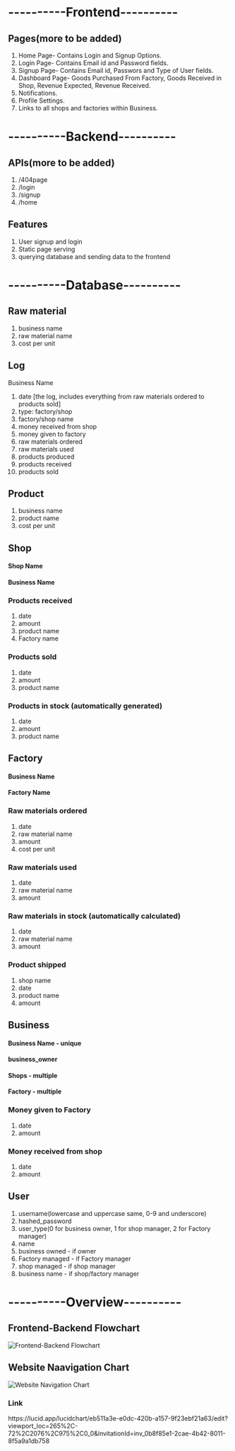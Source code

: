 <h1>----------Frontend----------</h1>

<h2>Pages(more to be added)</h2> 
<ol>
 <li> Home Page- Contains Login and Signup Options. </li>
 <li> Login Page- Contains Email id and Password fields. </li>
 <li> Signup Page- Contains Email id, Passwors and Type of User fields. </li>
 <li> Dashboard Page- Goods Purchased From Factory, Goods Received in Shop, Revenue Expected, Revenue Received. </li>
 <li> Notifications. </li>
 <li> Profile Settings. </li>
 <li> Links to all shops and factories within Business. </li>
</ol>

<h1>----------Backend----------</h1>

<h2>APIs(more to be added)</h2>
<ol>
<li> /404page</li>
<li> /login</li>
<li> /signup</li>
<li> /home</li>
</ol>

<h2>Features</h2>
<ol>
<li> User signup and login</li>
<li> Static page serving</li>
<li> querying database and sending data to the frontend</li>
</ol>

<h1>----------Database----------</h1>

<h2>Raw material</h2>
<ol>
<li> business name</li>
<li> raw material name</li>
<li> cost per unit</li>
</ol>

<h2>Log</h2>
</h4>Business Name</h4>
<ol>
<li> date [the log, includes everything from raw materials ordered to products sold]</li>
<li> type: factory/shop</li>
<li> factory/shop name</li>
<li> money received from shop</li>
<li> money given to factory</li>
<li> raw materials ordered</li>
<li> raw materials used</li>
<li> products produced</li>
<li> products received</li>
<li> products sold</li>
</ol>

<h2>Product</h2>
<ol>
<li> business name</li>
<li> product name</li>
<li> cost per unit</li>
</ol>

<h2>Shop</h2>
<h4>Shop Name</h4>
<h4>Business Name</h4>
<h3>Products received</h3>
<ol>
<li> date</li>
<li> amount</li>
<li> product name</li>
<li> Factory name</li>
</ol>
<h3>Products sold</h3>
<ol>
<li> date</li>
<li> amount</li>
<li> product name</li>
</ol>
<h3>Products in stock (automatically generated)</h3>
<ol>
<li> date</li>
<li> amount</li>
<li> product name</li>
</ol>
  
<h2>Factory</h2>
<h4>Business Name</h4>
<h4>Factory Name</h4>
<h3>Raw materials ordered</h3>
<ol>
<li> date</li>
<li> raw material name</li>
<li> amount</li>
<li> cost per unit</li>
</ol>
<h3>Raw materials used</h3>
<ol>
<li> date</li>
<li> raw material name</li>
<li> amount</li>
</ol>
<h3>Raw materials in stock (automatically calculated)</h3>
<ol>
<li> date</li>
<li> raw material name</li>
<li> amount</li>
</ol>
<h3>Product shipped</h3>
<ol>
<li> shop name</li>
<li> date</li>
<li> product name</li>
<li> amount</li>
</ol>

<h2>Business</h2>
<h4>Business Name - unique</h4>
<h4>business_owner</h4>
<h4>Shops - multiple</h4>
<h4>Factory - multiple</h4>
<h3>Money given to Factory</h3>
<ol>
<li> date</li>
<li> amount</li>
</ol>
<h3>Money received from shop</h3>
<ol>
<li> date</li>
<li> amount</li>
</ol>

<h2>User</h2>
<ol>
<li> username(lowercase and uppercase same, 0-9 and underscore)</li>
<li> hashed_password</li>
<li> user_type(0 for business owner, 1 for shop manager, 2 for Factory manager)</li>
<li> name</li>
<li> business owned - if owner</li>
<li> Factory managed - if Factory manager</li>
<li> shop managed - if shop manager</li>
<li> business name - if shop/factory manager</li>
</ol>

<h1>----------Overview----------</h1>

<h2>Frontend-Backend Flowchart</h2>

![Frontend-Backend Flowchart](https://github.com/KickStar35/business_management_and_report/blob/main/documentation/Frontend-Backend%20Flowchart.png)

<h2>Website Naavigation Chart</h2>

![Website Navigation Chart](https://github.com/KickStar35/business_management_and_report/blob/main/documentation/Website%20Navigation.png)

<h3>Link</h3>
https://lucid.app/lucidchart/eb511a3e-e0dc-420b-a157-9f23ebf21a63/edit?viewport_loc=265%2C-72%2C2076%2C975%2C0_0&invitationId=inv_0b8f85e1-2cae-4b42-8011-8f5a9a1db758


